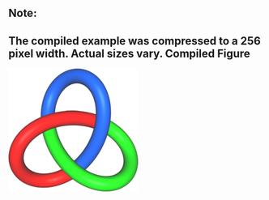 Note:
-----

The compiled example was compressed to a 256
pixel width. Actual sizes vary.
Compiled Figure
---------------
![Example](Trefoil_Tricolor.png)
